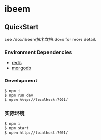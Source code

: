 # ibeem

## QuickStart

<!-- add docs here for user -->

see /doc/ibeem技术文档.docx for more detail.

### Environment Dependencies

- [redis](https://redis.io/)
- [mongodb](https://www.mongodb.com/)

### Development

```bash
$ npm i
$ npm run dev
$ open http://localhost:7001/
```

### 实际环境

```bash
$ npm i
$ npm start
$ open http://localhost:7001/
```